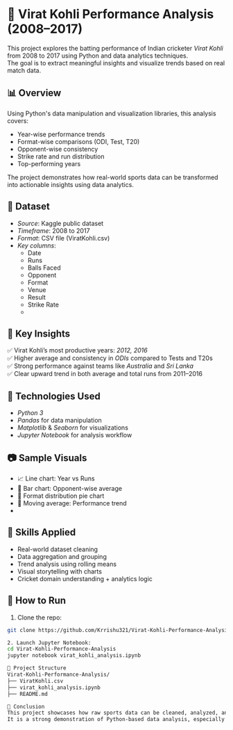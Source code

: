 # 🏏 Virat Kohli Performance Analysis (2008–2017)
This project explores the batting performance of Indian cricketer *Virat Kohli* from 2008 to 2017 using Python and data analytics techniques.  
The goal is to extract meaningful insights and visualize trends based on real match data.

## 📊 Overview
Using Python's data manipulation and visualization libraries, this analysis covers:
- Year-wise performance trends  
- Format-wise comparisons (ODI, Test, T20)  
- Opponent-wise consistency  
- Strike rate and run distribution  
- Top-performing years

The project demonstrates how real-world sports data can be transformed into actionable insights using data analytics.

## 📁 Dataset
- *Source*: Kaggle public dataset  
- *Timeframe*: 2008 to 2017  
- *Format*: CSV file (ViratKohli.csv)  
- *Key columns*:
  - Date
  - Runs
  - Balls Faced
  - Opponent
  - Format
  - Venue
  - Result
  - Strike Rate
  - 
## 📌 Key Insights
✅ Virat Kohli’s most productive years: *2012, 2016*  
✅ Higher average and consistency in *ODIs* compared to Tests and T20s  
✅ Strong performance against teams like *Australia* and *Sri Lanka*  
✅ Clear upward trend in both average and total runs from 2011–2016  

## 🔧 Technologies Used
- *Python 3*
- *Pandas* for data manipulation  
- *Matplotlib* & *Seaborn* for visualizations  
- *Jupyter Notebook* for analysis workflow

## 📷 Sample Visuals
- 📈 Line chart: Year vs Runs  
- 🧮 Bar chart: Opponent-wise average  
- 🥧 Format distribution pie chart  
- 🔁 Moving average: Performance trend
- 
## 🧠 Skills Applied
- Real-world dataset cleaning  
- Data aggregation and grouping  
- Trend analysis using rolling means  
- Visual storytelling with charts  
- Cricket domain understanding + analytics logic

## 🚀 How to Run
1. Clone the repo:
```bash
git clone https://github.com/Krrishu321/Virat-Kohli-Performance-Analysis.git

2. Launch Jupyter Notebook:
cd Virat-Kohli-Performance-Analysis
jupyter notebook virat_kohli_analysis.ipynb

📂 Project Structure
Virat-Kohli-Performance-Analysis/
├── ViratKohli.csv
├── virat_kohli_analysis.ipynb
├── README.md

💬 Conclusion
This project showcases how raw sports data can be cleaned, analyzed, and visualized to uncover performance patterns.
It is a strong demonstration of Python-based data analysis, especially for time-series and categorical insights.
